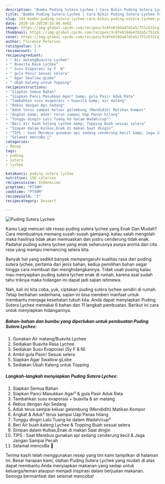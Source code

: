 ```yaml
---
description: "Bumbu Puding Sutera Lychee | Cara Bikin Puding Sutera Lychee Yang Mudah Dan Praktis"
title: "Bumbu Puding Sutera Lychee | Cara Bikin Puding Sutera Lychee Yang Mudah Dan Praktis"
slug: 183-bumbu-puding-sutera-lychee-cara-bikin-puding-sutera-lychee-yang-mudah-dan-praktis
date: 2020-10-20T20:53:08.040Z
image: https://img-global.cpcdn.com/recipes/3c8fe019da47d2a5/751x532cq70/puding-sutera-lychee-foto-resep-utama.jpg
thumbnail: https://img-global.cpcdn.com/recipes/3c8fe019da47d2a5/751x532cq70/puding-sutera-lychee-foto-resep-utama.jpg
cover: https://img-global.cpcdn.com/recipes/3c8fe019da47d2a5/751x532cq70/puding-sutera-lychee-foto-resep-utama.jpg
author: Florence Peterson
ratingvalue: 3.6
reviewcount: 3
recipeingredient:
- " Air matangBuavita Lychee"
- " Buavita Rasa Lychee"
- " Susu Evaporasi Sy F  N"
- " gula Pasir Sesuai selera"
- " Agar Swallow gLobe"
- " Ubah Kaleng untuk Topping"
recipeinstructions:
- "Siapkan Semua Bahan"
- "Siapkan Panci Masukkan Agar² &amp; gula Pasir Aduk Rata"
- "Tambahkan susu evaporasi + buavita &amp; air matang"
- "Rebus dengan Api Sedang"
- "Aduk terus sampai keluar gelembung (Mendidih) Matikan Kompor"
- "Angkat &amp; Aduk² terus sampai Uap Panas hilang"
- "Tunggu dingin Lalu Tuang ke dalam Wadah/cup²"
- "Beri Air buah kaleng Lychee &amp; Topping Buah sesuai selera"
- "Simpan dalam Kulkas,Enak di makan Saat dingin"
- "TIPS : Saat Merebus gunakan api sedang cenderung kecil &amp; Jaga Jangan Sampai Pecah"
- "Selamat mencoBa 🙏"
categories:
- Resep
tags:
- puding
- sutera
- lychee

katakunci: puding sutera lychee 
nutrition: 158 calories
recipecuisine: Indonesian
preptime: "PT30M"
cooktime: "PT40M"
recipeyield: "3"
recipecategory: Dessert

---
```



![Puding Sutera Lychee](https://img-global.cpcdn.com/recipes/3c8fe019da47d2a5/751x532cq70/puding-sutera-lychee-foto-resep-utama.jpg)

Kamu Lagi mencari ide resep puding sutera lychee yang Enak Dan Mudah? Cara membuatnya memang susah-susah gampang. kalau salah mengolah maka hasilnya tidak akan memuaskan dan justru cenderung tidak enak. Padahal puding sutera lychee yang enak seharusnya punya aroma dan cita rasa yang mampu memancing selera kita.



Banyak hal yang sedikit banyak mempengaruhi kualitas rasa dari puding sutera lychee, pertama dari jenis bahan, kedua pemilihan bahan segar hingga cara membuat dan menghidangkannya. Tidak usah pusing kalau mau menyiapkan puding sutera lychee enak di rumah, karena asal sudah tahu triknya maka hidangan ini dapat jadi sajian istimewa.


Nah, kali ini kita coba, yuk, ciptakan puding sutera lychee sendiri di rumah. Tetap berbahan sederhana, sajian ini bisa memberi manfaat untuk membantu menjaga kesehatan tubuh kita. Anda dapat menyiapkan Puding Sutera Lychee memakai 6 bahan dan 11 langkah pembuatan. Berikut ini cara untuk menyiapkan hidangannya.

<!--inarticleads1-->

##### Bahan-bahan dan bumbu yang diperlukan untuk pembuatan Puding Sutera Lychee:

1. Gunakan  Air matang/Buavita Lychee
1. Sediakan  Buavita Rasa Lychee
1. Sediakan  Susu Evaporasi (Sy F &amp; N)
1. Ambil  gula Pasir/ Sesuai selera
1. Siapkan  Agar Swallow gLobe
1. Sediakan  Ubah Kaleng untuk Topping




<!--inarticleads2-->

##### Langkah-langkah menyiapkan Puding Sutera Lychee:

1. Siapkan Semua Bahan
1. Siapkan Panci Masukkan Agar² &amp; gula Pasir Aduk Rata
1. Tambahkan susu evaporasi + buavita &amp; air matang
1. Rebus dengan Api Sedang
1. Aduk terus sampai keluar gelembung (Mendidih) Matikan Kompor
1. Angkat &amp; Aduk² terus sampai Uap Panas hilang
1. Tunggu dingin Lalu Tuang ke dalam Wadah/cup²
1. Beri Air buah kaleng Lychee &amp; Topping Buah sesuai selera
1. Simpan dalam Kulkas,Enak di makan Saat dingin
1. TIPS : Saat Merebus gunakan api sedang cenderung kecil &amp; Jaga Jangan Sampai Pecah
1. Selamat mencoBa 🙏




Terima kasih telah menggunakan resep yang tim kami tampilkan di halaman ini. Besar harapan kami, olahan Puding Sutera Lychee yang mudah di atas dapat membantu Anda menyiapkan makanan yang sedap untuk keluarga/teman ataupun menjadi inspirasi dalam berjualan makanan. Semoga bermanfaat dan selamat mencoba!
